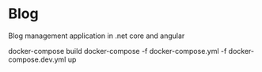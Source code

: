 # Blog

Blog management application in .net core and angular

docker-compose build
docker-compose -f docker-compose.yml -f docker-compose.dev.yml up
